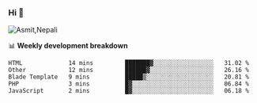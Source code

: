### Hi 👋

![Asmit,Nepali](https://media.giphy.com/media/L8K62iTDkzGX6/giphy.gif)
<!--
**asmit99nepali/asmit99nepali** is a ✨ _special_ ✨ repository because its `README.md` (this file) appears on your GitHub profile.

Here are some ideas to get you started:

- 🔭 I’m currently working on ...
- 🌱 I’m currently learning ...
- 👯 I’m looking to collaborate on ...
- 🤔 I’m looking for help with ...
- 💬 Ask me about ...
- 📫 How to reach me: ...
- 😄 Pronouns: ...
- ⚡ Fun fact: ...
-->


📊 **Weekly development breakdown**
<!--START_SECTION:waka-->
```text
HTML             14 mins         ███████▓░░░░░░░░░░░░░░░░░   31.02 % 
Other            12 mins         ██████▓░░░░░░░░░░░░░░░░░░   26.16 % 
Blade Template   9 mins          █████▒░░░░░░░░░░░░░░░░░░░   20.81 % 
PHP              3 mins          █▓░░░░░░░░░░░░░░░░░░░░░░░   06.84 % 
JavaScript       2 mins          █▓░░░░░░░░░░░░░░░░░░░░░░░   06.18 % 
```
<!--END_SECTION:waka-->

